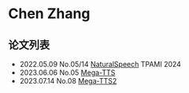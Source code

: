 # Chen Zhang

## 论文列表

- 2022.05.09 No.05/14 [NaturalSpeech](../Models/E2E/2022.05.09_NaturalSpeech.md) TPAMI 2024
- 2023.06.06 No.05 [Mega-TTS](../Models/Speech_LLM/2023.06.06_Mega-TTS.md)
- 2023.07.14 No.08 [Mega-TTS2](../Models/Speech_LLM/2023.07.14_Mega-TTS2.md)